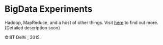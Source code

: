 
# BigData Experiments

Hadoop, MapReduce, and a host of other things.
Visit [here](http://www.dkdennis.com/blog/html/summer2015/) to find out more.
{Detailed description soon}

&copy;IIIT Delhi , 2015.

